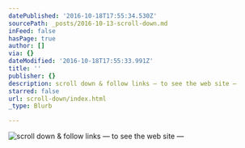```yaml
---
datePublished: '2016-10-18T17:55:34.530Z'
sourcePath: _posts/2016-10-13-scroll-down.md
inFeed: false
hasPage: true
author: []
via: {}
dateModified: '2016-10-18T17:55:33.991Z'
title: ''
publisher: {}
description: scroll down & follow links — to see the web site —
starred: false
url: scroll-down/index.html
_type: Blurb

---
```

![scroll down & follow links — to see the web site —](https://the-grid-user-content.s3-us-west-2.amazonaws.com/b6351b41-f42f-46b6-8e52-0da2fe12f872.jpg)
